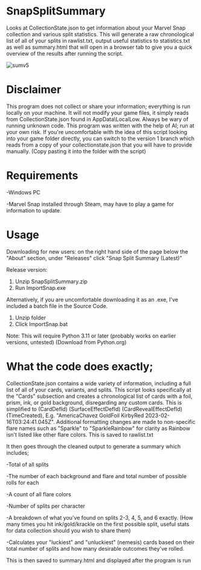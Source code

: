 # SnapSplitSummary
Looks at CollectionState.json to get information about your Marvel Snap collection and various split statistics. This will generate a raw chronological list of all of your splits in rawlist.txt, output useful statistics to statistics.txt as well as summary.html that will open in a browser tab to give you a quick overview of the results after running the script.

![sumv5](https://github.com/Jjerot/SnapSplitSummary/assets/172853898/8d514ec4-6297-4b7d-b983-d1e294fbe566)

# Disclaimer
This program does not collect or share your information; everything is run locally on your machine. It will not modify your game files, it simply reads from CollectionState.json found in AppData\LocalLow. Always be wary of running unknown code. This program was written with the help of AI; run at your own risk. If you're uncomfortable with the idea of this script looking into your game folder directly, you can switch to the version 1 branch which reads from a copy of your collectionstate.json that you will have to provide manually. (Copy pasting it into the folder with the script) 
# Requirements
-Windows PC 

-Marvel Snap installed through Steam, may have to play a game for information to update. 

# Usage
Downloading for new users: on the right hand side of the page below the "About" section, under "Releases" click "Snap Split Summary (Latest)"

Release version:
1. Unzip SnapSplitSummary.zip
2. Run ImportSnap.exe
   
Alternatively, if you are uncomfortable downloading it as an .exe, I've included a batch file in the Source Code.

1. Unzip folder
2. Click ImportSnap.bat

Note: This will require Python 3.11 or later (probably works on earlier versions, untested) (Download from Python.org)

# What the code does exactly;
CollectionState.json contains a wide variety of information, including a full list of all of your cards, variants, and splits. This script looks specifically at the "Cards" subsection and creates a chronological list of cards with a foil, prism, ink, or gold background, disregarding any custom cards. This is simplified to (CardDefId) (SurfaceEffectDefId) (CardRevealEffectDefId) (TimeCreated), E.g. "AmericaChavez GoldFoil KirbyRed 2023-02-16T03\:24:41.045Z". Additional formatting changes are made to non-specific flare names such as "Sparkle" to "SparkleRainbow" for clarity as Rainbow isn't listed like other flare colors. This is saved to rawlist.txt

It then goes through the cleaned output to generate a summary which includes; 

-Total of all splits

-The number of each background and flare and total number of possible rolls for each

-A count of all flare colors

-Number of splits per character

-A breakdown of what you've found on splits 2-3, 4, 5, and 6 exactly. (How many times you hit ink/gold/krackle on the first possible split, useful stats for data collection should you wish to share them)

-Calculates your "luckiest" and "unluckiest" (nemesis) cards based on their total number of splits and how many desirable outcomes they've rolled. 

This is then saved to summary.html and displayed after the program is run
